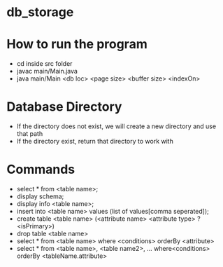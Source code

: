 # db_storage

# How to run the program
- cd inside src folder
- javac main/Main.java
- java main/Main \<db loc> \<page size> \<buffer size> \<indexOn>

# Database Directory

- If the directory does not exist, we will create a new directory and use that path
- If the directory exist, return that directory to work with

# Commands

- select * from \<table name>;
- display schema;
- display info \<table name>;
- insert into \<table name> values (list of values[comma seperated]);
- create table \<table name> (\<attribute name> \<attribute type> ?\<isPrimary>)
- drop table \<table name> 
- select * from \<table name> where \<conditions> orderBy \<attribute>
- select * from \<table name>, \<table name2>, ... where\<conditions> orderBy \<tableName.attribute>